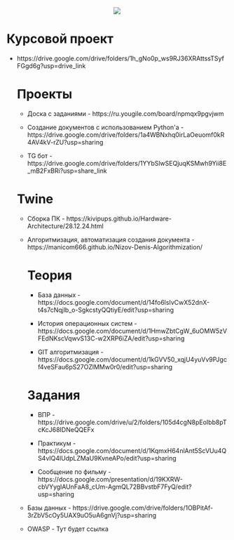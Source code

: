 <div id="header" align="center">
  <img src="https://github.com/public/moarcats/blob/master/cats/92.gif"/>
</div>
<h1 tabindex="-1" class="heading-element" dir="auto">Курсовой проект</h1>
<ul dir="auto">
<li>
<p dir="auto">https://drive.google.com/drive/folders/1h_gNo0p_ws9RJ36XRAttssTSyfFGgd6g?usp=drive_link</p>
</li>
<h1 tabindex="-1" class="heading-element" dir="auto">Проекты</h1>
<ul dir="auto">
<li>
<p dir="auto">Доска с заданиями - https://ru.yougile.com/board/npmqx9pgvjwm</p>
</li>
<li>
<p dir="auto">Создание документов с использованием Python'а - https://drive.google.com/drive/folders/1a4WBNxhq0irLaOeuomf0kR4AV4kV-rZU?usp=sharing</p>
</li>
<li>
<p dir="auto">TG бот - https://drive.google.com/drive/folders/1YYbSlwSEQjuqKSMwh9Yii8E_mB2FxBRi?usp=share_link</p>
</li>
</ul>

<h1 tabindex="-1" class="heading-element" dir="auto">Twine</h1>
<ul dir="auto">
<li>
<p dir="auto">Сборка ПК - https://kivipups.github.io/Hardware-Architecture/28.12.24.html</p>
</li>
<li>
<p dir="auto">Алгоритмизация, автоматизация создания документа - https://manicom666.github.io/Nizov-Denis-Algorithmization/</p>
</li>

<h1 tabindex="-1" class="heading-element" dir="auto">Теория</h1>
<ul dir="auto">
<li>
<p dir="auto">База данных - https://docs.google.com/document/d/14fo6lsIvCwX52dnX-t4s7cNqjlb_o-SgkcstyQQtiyE/edit?usp=sharing</p>
</li>
<li>
<p dir="auto">История операционных систем - https://docs.google.com/document/d/1HmwZbtCgW_6uOMW5zVFEdNKscVqwvS13C-w2XRP6iZA/edit?usp=sharing</p>
</li>
<li>
<p dir="auto">GIT алгоритмизация - https://docs.google.com/document/d/1kGVV50_xqjU4yuVv9PJgcf4veSFau6pS27OZlMMw0r0/edit?usp=sharing</p>
</li>
</ul>

<h1 tabindex="-1" class="heading-element" dir="auto">Задания</h1>
<ul dir="auto">
<li>
<p dir="auto">ВПР - https://drive.google.com/drive/u/2/folders/105d4cgN8pEoIbb8pTcKcJ68IDNeQQEFx</p>
</li>
<li>
<p dir="auto">Практикум - https://docs.google.com/document/d/1KqmxH64nlAnt5ScVUu4QS4vIQ4lUdpLZMaU9KvneAPo/edit?usp=sharing</p>
</li>
<li>
<p dir="auto">Сообщение по фильму - https://docs.google.com/presentation/d/19KXRW-cbVYyglAUnFaA8_cUm-AgmQL72BBvstbF7FyQ/edit?usp=sharing</p>
</li>
</ul>
<li>
<p dir="auto">Базы данных - https://drive.google.com/drive/folders/1OBPitAf-3rZbV5cOy5UAX9uO5uA6gnVj?usp=sharing</p>
</li>
<li>
<p dir="auto">OWASP - Тут будет ссылка</p>
</li>
</ul>

